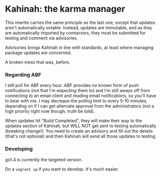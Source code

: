 # Kahinah: the karma manager

This rewrite carries the same principle as the last one, except
that updates aren't automatically votable. Instead, updates are
immutable, and as they are automatically imported by connectors,
they must be submitted for testing and comment via advisories.

Advisories brings Kahinah in line with standards, at least
where managing package updates are concerned.

A broken mess that was, before.

### Regarding ABF

I still poll for ABF every hour. ABF provides no known form of
push notifications (not that I'm expecting them to) and I'm still
aways off from connecting to an email client and reading email
notifications, so you'll have to bear with me. I may decrease the
polling limit to every 5-10 minutes, depending on if I can get
alternate approval from the administrators (not a high priority
right now though, truth be told).

When updates hit "Build Completed", they will make their way to
the updates section of Kahinah, but WILL NOT get sent to testing
automatically (breaking change!). You need to create an advisory
and fill out the details (that's not optional) and then Kahinah
will send all those updates to testing.

### Developing
go1.4 is currently the targeted version.

Do a `vagrant up` if you want to develop. It's much easier.
